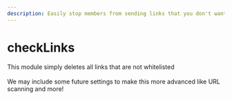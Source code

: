```yaml
---
description: Easily stop members from sending links that you don't want
---
```


# checkLinks

This module simply deletes all links that are not whitelisted\
\
We may include some future settings to make this more advanced like URL scanning and more!
